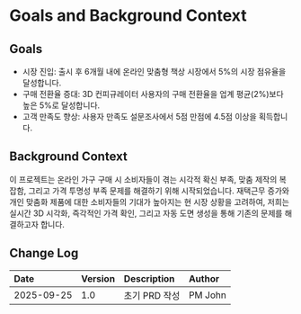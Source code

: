# Goals and Background Context

## Goals
- 시장 진입: 출시 후 6개월 내에 온라인 맞춤형 책상 시장에서 5%의 시장 점유율을 달성합니다.
- 구매 전환율 증대: 3D 컨피규레이터 사용자의 구매 전환율을 업계 평균(2%)보다 높은 5%로 달성합니다.
- 고객 만족도 향상: 사용자 만족도 설문조사에서 5점 만점에 4.5점 이상을 획득합니다.

## Background Context
이 프로젝트는 온라인 가구 구매 시 소비자들이 겪는 시각적 확신 부족, 맞춤 제작의 복잡함, 그리고 가격 투명성 부족 문제를 해결하기 위해 시작되었습니다. 재택근무 증가와 개인 맞춤화 제품에 대한 소비자들의 기대가 높아지는 현 시장 상황을 고려하여, 저희는 실시간 3D 시각화, 즉각적인 가격 확인, 그리고 자동 도면 생성을 통해 기존의 문제를 해결하고자 합니다.

## Change Log
| Date | Version | Description | Author |
|:---|:---|:---|:---|
| 2025-09-25 | 1.0 | 초기 PRD 작성 | PM John |

